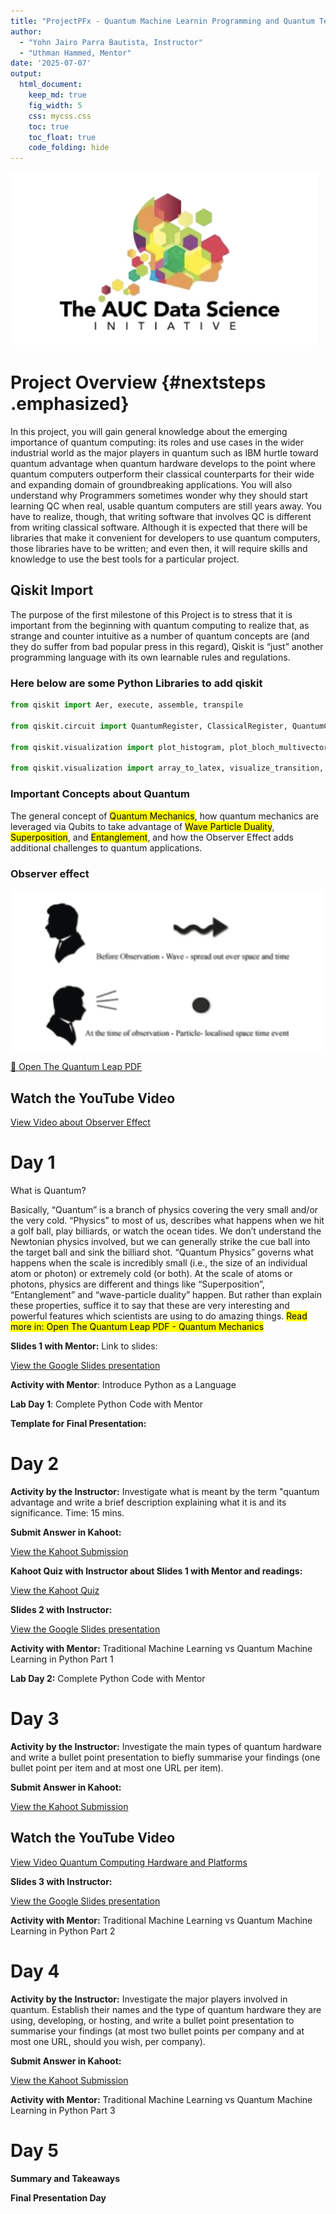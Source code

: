 ```yaml
---
title: "ProjectPFx - Quantum Machine Learnin Programming and Quantum Tech"
author:
  - "Yohn Jairo Parra Bautista, Instructor"
  - "Uthman Hammed, Mentor"
date: '2025-07-07'
output: 
  html_document:
    keep_md: true 
    fig_width: 5
    css: mycss.css
    toc: true
    toc_float: true
    code_folding: hide
---
```




![In Collaboration](images/logo.png)

# Project Overview {#nextsteps .emphasized}

In this project, you will gain general knowledge about the emerging importance of quantum computing: its roles and use cases in the wider industrial world as the major players in quantum such as IBM hurtle toward quantum advantage when quantum hardware develops to the point where quantum computers outperform their classical counterparts for their wide and expanding domain of groundbreaking applications. You will also understand why Programmers sometimes wonder why they should start learning QC when real, usable quantum computers are still years away. You have to realize, though, that writing software that involves QC is different from writing classical software. Although it is expected that there will be libraries that make it convenient for developers to use quantum computers, those libraries have to be written; and even then, it will require skills and knowledge to use the best tools for a particular project.

## Qiskit Import

The purpose of the first milestone of this Project is to stress that it is important from the beginning with quantum computing to realize that, as strange and counter intuitive as a number of quantum concepts are (and they do suffer from bad popular press in this regard), Qiskit is “just” another programming language with its own learnable rules and regulations. 

### Here below are some Python Libraries to add qiskit


```python
from qiskit import Aer, execute, assemble, transpile

from qiskit.circuit import QuantumRegister, ClassicalRegister, QuantumCircuit

from qiskit.visualization import plot_histogram, plot_bloch_multivector, plot_bloch_vector, plot_state_qsphere, plot_state_city

from qiskit.visualization import array_to_latex, visualize_transition, circuit_drawer
```


### Important Concepts about Quantum 

The general concept of <mark>Quantum Mechanics</mark>, how quantum mechanics are leveraged via Qubits to take advantage of <mark>Wave Particle Duality</mark>, <mark>Superposition</mark>, and <mark>Entanglement</mark>, and how the Observer Effect adds
additional challenges to quantum applications.

### Observer effect


<img src="images/observer.png" width="700px" />



[📄 Open The Quantum Leap PDF](the-quantum-leap.pdf)

## Watch the YouTube Video

[View Video about Observer Effect](https://www.youtube.com/watch?v=Rqh6CH1Hlvo)


# Day 1

What is Quantum?

Basically, “Quantum” is a branch of physics covering the very small and/or the very cold.
“Physics” to most of us, describes what happens when we hit a golf ball, play billiards, or watch
the ocean tides. We don’t understand the Newtonian physics involved, but we can generally
strike the cue ball into the target ball and sink the billiard shot. “Quantum Physics” governs
what happens when the scale is incredibly small (i.e., the size of an individual atom or photon) or
extremely cold (or both). At the scale of atoms or photons, physics are different and things like
“Superposition”, “Entanglement” and “wave-particle duality” happen. But rather than explain
these properties, suffice it to say that these are very interesting and powerful features which
scientists are using to do amazing things. <mark>Read more in:  Open The Quantum Leap PDF - Quantum Mechanics</mark>

**Slides 1 with Mentor:** Link to slides:

[View the Google Slides presentation](https://docs.google.com/presentation/d/1pihh1bgvob0EtGnNjDUEBEsEjPtyn4cPUDU3RACaKU8/edit?usp=sharing)


**Activity with Mentor**: Introduce Python as a Language

**Lab Day 1**: Complete Python Code with Mentor

**Template for Final Presentation:**

# Day 2

**Activity by the Instructor:** Investigate what is meant by the term "quantum advantage and write a brief description explaining what it is and its significance. Time: 15 mins. 

**Submit Answer in Kahoot:**

[View the Kahoot Submission](https://create.kahoot.it/share/question-1-pfx/3e993cf0-282a-4950-baff-6ebb56c823af)

**Kahoot Quiz with Instructor about Slides 1 with Mentor and readings:**

[View the Kahoot Quiz](https://create.kahoot.it/share/exploring-quantum-computing/f3f7d69d-1835-4ae8-84f7-c1e373c9f9a2)

**Slides 2 with Instructor:**

[View the Google Slides presentation](https://docs.google.com/presentation/d/1chIR5pmImynt7fxW5cClZDYPjrlLv-kLNCPCI_pxi9E/edit?usp=sharing)


**Activity with Mentor:** Traditional Machine Learning vs Quantum Machine Learning in Python Part 1

**Lab Day 2:** Complete Python Code with Mentor


# Day 3

**Activity by the Instructor:** Investigate the main types of quantum hardware and write a bullet point presentation to biefly summarise your findings (one bullet point per item and at most one URL per item).

**Submit Answer in Kahoot:**

[View the Kahoot Submission](https://create.kahoot.it/share/question-2-pfx/93b76656-ebc7-4f99-a43d-ddb388a0c778)

## Watch the YouTube Video

[View Video Quantum Computing Hardware and Platforms](https://www.youtube.com/watch?v=yqIa7xhb3ds)



**Slides 3 with Instructor:**

[View the Google Slides presentation](https://docs.google.com/presentation/d/1XFs1BMkP44_zO0kkxBn4G6b6HyiI02GzQqYQevI57MI/edit?usp=sharing)

**Activity with Mentor:** Traditional Machine Learning vs Quantum Machine Learning in Python Part 2

# Day 4

**Activity by the Instructor:** Investigate the major players involved in quantum. Establish their names and the type of quantum hardware they are using, developing, or hosting, and write a bullet point presentation to summarise your findings (at most two bullet points per company and at most one URL, should you wish, per company).

**Submit Answer in Kahoot:**

[View the Kahoot Submission](https://create.kahoot.it/share/question-3-pfx/b67058df-a34f-485f-ad50-534e5cda1df6)

**Activity with Mentor:** Traditional Machine Learning vs Quantum Machine Learning in Python Part 3

# Day 5

**Summary and Takeaways**

**Final Presentation Day**










